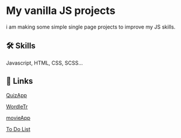 
# My vanilla JS projects

i am making some simple single page projects to improve my JS skills.

## 🛠 Skills
Javascript, HTML, CSS, SCSS...


## 🔗 Links
[QuizApp]()

[WordleTr]()

[movieApp]()


[To Do List](https://codepen.io/ersin-recode/pen/KKodWPW)




